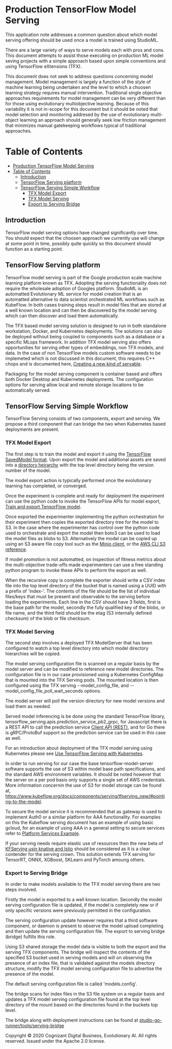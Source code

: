 # Production TensorFlow Model Serving

This application note addresses a common question about which model serving offering should be used once a model is trained using StudioML.

There are a large variety of ways to serve models each with pros and cons.  This document attempts to assist those executing on production ML model seving projects with a simple approach based upon simple conventions and using TensorFlow eXtensions (TFX).

This document does not seek to address questions concerning model management.  Model management is largely a function of the style of machine learning being undertaken and the level to which a choosen learning strategy requires manual intervention.  Traditional single objective approaches requirements for model management can be very different than for those using evolutionary multiobjective learning.  Because of this variability it is not in-scope for this document but it should be noted that model selection and monitoring addresed by the use of evolutionary multi-object learning an approach should generally seek low friction management that minimizes manual gatekeeping workflows typical of traditional approaches.

<!--ts-->

Table of Contents
=================

* [Production TensorFlow Model Serving](#production-tensorflow-model-serving)
* [Table of Contents](#table-of-contents)
  * [Introduction](#introduction)
  * [TensorFlow Serving platform](#tensorflow-serving-platform)
  * [TensorFlow Serving Simple Workflow](#tensorflow-serving-simple-workflow)
    * [TFX Model Export](#tfx-model-export)
    * [TFX Model Serving](#tfx-model-serving)
    * [Export to Serving Bridge](#export-to-serving-bridge)
<!--te-->

## Introduction

TensorFlow model serving options have changed significantly over time.  You should expect that the choosen approach we currently use will change at some point in time, possibly quite quickly so this document should function as a starting point.

## TensorFlow Serving platform

TensorFlow model serving is part of the Google production scale machine learning platform known as TFX.  Adopting the serving functionality does not require the wholesale adoption of Googles platform.  StudioML is an automatted Evolutionary ML service for model creation that is an automatted alternative to data scientist orchestrated ML workflows such as KubeFlow.  In both cases training steps result in model files that are stored at a well known location and can then be discovered by the model serving which can then discover and load them automatically.

The TFX based model serving solution is designed to run in both standalone workstation, Docker, and Kubernetes deployments.  The solutions can also be deployed without being coupled to components such as a database or a specific MLops framework.  In addition TFX model serving also offers opportunities for serving other types of embeddings, non TFX models, and data.  In the case of non TensorFlow models custom software needs to be implemeted which is not discussed in this document, this requires C++ chops and is documented here, [Creating a new kind of servable](https://www.tensorflow.org/tfx/serving/custom_servable).

Packaging for the model serving component is container based and offers both Docker Desktop and Kubernetes deployments.  The configuration options for serving allow local and remote storage locations to be automatically served.

## TensorFlow Serving Simple Workflow

TensorFlow Serving consists of two components, export and serving.  We propose a third component that can bridge the two when Kubernetes based deployments are present.

### TFX Model Export

The first step is to train the model and export it using the [TensorFlow SavedModel format](https://github.com/tensorflow/tensorflow/blob/master/tensorflow/python/saved_model/README.md).  Upon export the model and additional assets are saved into a [directory heirarchy](https://github.com/tensorflow/tensorflow/blob/master/tensorflow/python/saved_model/README.md#components) with the top level directory being the version number of the model.

The model export action is typically performed once the evolutionary learning has completed, or converged.

Once the experiment is complete and ready for deployment the experiment can use the python code to invoke the TensorFlow APIs for model export, [Train and export TensorFlow model](https://www.tensorflow.org/tfx/serving/serving_basic#train_and_export_tensorflow_model).

Once exported the experimenter implementing the python orchestration for their experiment then copies the exported directory tree for the model to S3.  In the case where the experimenter has control over the python code used to orchestrate and export the model then boto3 can be used to load the model files as blobs to S3.  Alternatively the model can be copied up using an S3 aware file copy tool such as the [Minio client](https://docs.min.io/docs/minio-client-quickstart-guide.html), or the [AWS CLI S3 reference](https://awscli.amazonaws.com/v2/documentation/api/latest/reference/s3/index.html).

If model promotion is not automatted, on inspection of fitness metrics about the multi-objective trade-offs made experimenters can use a free standing python program to invoke these APIs to perform the export as well.

When the recursive copy is complete the exporter should write a CSV index file into the top level directory of the bucket that is named using a UUID with a prefix of 'index-'.  The contents of the file should be the list of individual files/keys that must be present and observable to the serving before loading the experiments.  Each line in the CSV should have 3 fields, first is the base path for the model, secondly the fully qualified key of the blobs, or file name, and the third field should be the etag (S3 internally defined checksum) of the blob or file checksum.


### TFX Model Serving

The second step involves a deployed TFX ModelServer that has been configured to watch a top level directory into which model directory hierarchies will be copied.

The model serving configuration file is scanned on a regular basis by the model server and can be modified to reference new model directories.  The configuration file is in our case provisioned using a Kubernetes ConfigMap that is mounted into the TFX Serving pods.  The mounted location is then configured using the TFX serving --model_config_file, and --model_config_file_poll_wait_seconds options.

The model server will poll the version directory for new model versions and load them as needed.

Served model inferencing is be done using the standard TensorFlow library, tensorflow\_serving.apis.prediction\_service\_pb2\_grpc, for Javascript there is a REST API to call the prediction service [Client API (REST)](https://www.tensorflow.org/tfx/serving/api_rest), and for Go there is gRPC/ProtoBuf support so the prediction service can be used in this case as well.

For an introduction about deployment of the TFX model serving using Kubernetes please see [Use TensorFlow Serving with Kubernetes](https://www.tensorflow.org/tfx/serving/serving\_kubernetes).

In order to run serving for our case the base tensorflow-model-server software supports the use of S3 within model base path specifications, and the standard AWS environment variables.  It should be noted however that the server on a per pod basis only supports a single set of AWS credentials.  More information concernin the use of S3 for model storage can be found at, https://www.kubeflow.org/docs/components/serving/tfserving_new/#pointing-to-the-model.

To secure the model service it is recommended that as gateway is used to implement Auth0 or a similar platform for AAA functionality.  For examples on this the Kubeflow serving document has an example of using basic gcloud, for an example of using AAA in a general setting to secure services refer to [Platform Services Example](https://github.com/leaf-ai/platform-services).

If your serving needs require elastic use of resources then the new beta of [KFServing usin knative and Istio](https://www.kubeflow.org/docs/components/serving/kfserving/) should be considered as it is a clear contender for the serving crown.  This solution extends TFX serving for TensorRT, ONNX, XGBoost, SKLearn and PyTorch amoung others.

### Export to Serving Bridge

In order to make models available to the TFX model serving there are two steps involved.

Firstly the model is exported to a well known location. Secondly the model serving configuration file is updated, if the model is completely new or if only specific versions were previously permitted in the configuration.

The serving configuration update however requires that a third software component, or daemon is present to observe the model upload completing and then update the serving configuration file.  The export to serving bridge (bridge) fulfills this role.

Using S3 shared storage the model data is visible to both the export and the serving TFX components.  The bridge will inspect the contents of the specified S3 bucket used in serving models and will on observing the presence of an index file, that is validated against the models directory structure, modify the TFX model serving configuration file to advertise the presence of the model.

The default serving configuration file is called 'models.config'.

The bridge scans for index files in the S3 file system on a regular basis and updates a TFX model serving configuration file found at the top level directory of the mount based on the directories found in the buckets top level.

The bridge along with deployment instructions can be found at [studio-go-runner/tools/serving-bridge](https://github.com/leaf-ai/studio-go-runner/tree/main/tools/serving-bridge)

Copyright © 2020 Cognizant Digital Business, Evolutionary AI. All rights reserved. Issued under the Apache 2.0 license.
